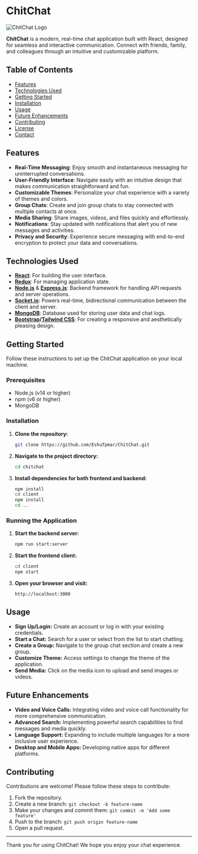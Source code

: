 # ChitChat

![ChitChat Logo](https://example.com/chitchat-logo.png)

**ChitChat** is a modern, real-time chat application built with React, designed for seamless and interactive communication. Connect with friends, family, and colleagues through an intuitive and customizable platform.

## Table of Contents

- [Features](#features)
- [Technologies Used](#technologies-used)
- [Getting Started](#getting-started)
- [Installation](#installation)
- [Usage](#usage)
- [Future Enhancements](#future-enhancements)
- [Contributing](#contributing)
- [License](#license)
- [Contact](#contact)

## Features

- **Real-Time Messaging**: Enjoy smooth and instantaneous messaging for uninterrupted conversations.
- **User-Friendly Interface**: Navigate easily with an intuitive design that makes communication straightforward and fun.
- **Customizable Themes**: Personalize your chat experience with a variety of themes and colors.
- **Group Chats**: Create and join group chats to stay connected with multiple contacts at once.
- **Media Sharing**: Share images, videos, and files quickly and effortlessly.
- **Notifications**: Stay updated with notifications that alert you of new messages and activities.
- **Privacy and Security**: Experience secure messaging with end-to-end encryption to protect your data and conversations.

## Technologies Used

- **[React](https://reactjs.org/)**: For building the user interface.
- **[Redux](https://redux.js.org/)**: For managing application state.
- **[Node.js](https://nodejs.org/)** & **[Express.js](https://expressjs.com/)**: Backend framework for handling API requests and server operations.
- **[Socket.io](https://socket.io/)**: Powers real-time, bidirectional communication between the client and server.
- **[MongoDB](https://www.mongodb.com/)**: Database used for storing user data and chat logs.
- **[Bootstrap](https://getbootstrap.com/)/[Tailwind CSS](https://tailwindcss.com/)**: For creating a responsive and aesthetically pleasing design.

## Getting Started

Follow these instructions to set up the ChitChat application on your local machine.

### Prerequisites

- Node.js (v14 or higher)
- npm (v6 or higher)
- MongoDB

### Installation

1. **Clone the repository:**
    ```bash
    git clone https://github.com/EshuTpmar/ChitChat.git
    ```

2. **Navigate to the project directory:**
    ```bash
    cd chitchat
    ```

3. **Install dependencies for both frontend and backend:**
    ```bash
    npm install
    cd client
    npm install
    cd ..
    ```

### Running the Application

1. **Start the backend server:**
    ```bash
    npm run start:server
    ```

2. **Start the frontend client:**
    ```bash
    cd client
    npm start
    ```

3. **Open your browser and visit:**
    ```
    http://localhost:3000
    ```

## Usage

- **Sign Up/Login:** Create an account or log in with your existing credentials.
- **Start a Chat:** Search for a user or select from the list to start chatting.
- **Create a Group:** Navigate to the group chat section and create a new group.
- **Customize Theme:** Access settings to change the theme of the application.
- **Send Media:** Click on the media icon to upload and send images or videos.

## Future Enhancements

- **Video and Voice Calls:** Integrating video and voice call functionality for more comprehensive communication.
- **Advanced Search:** Implementing powerful search capabilities to find messages and media quickly.
- **Language Support:** Expanding to include multiple languages for a more inclusive user experience.
- **Desktop and Mobile Apps:** Developing native apps for different platforms.

## Contributing

Contributions are welcome! Please follow these steps to contribute:

1. Fork the repository.
2. Create a new branch: `git checkout -b feature-name`
3. Make your changes and commit them: `git commit -m 'Add some feature'`
4. Push to the branch: `git push origin feature-name`
5. Open a pull request.



---

Thank you for using ChitChat! We hope you enjoy your chat experience.


